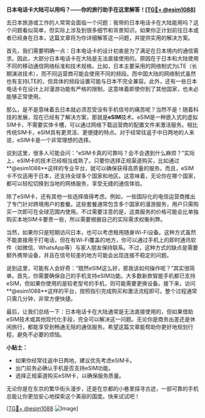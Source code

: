 **日本电话卡大陆可以用吗？——你的旅行助手在这里解答！[[TG💪+ @esim1088](https://t.me/s/esim1088)]**

去日本旅游或工作的人常常会面临一个问题：我带的日本电话卡在大陆能用吗？这个问题看似简单，但实际上涉及到很多细节和背景知识。如果你正计划前往日本或者已经身在日本，这篇文章将为你详细解答这一问题，并提供实用的解决方案。

首先，我们需要明确一点：日本电话卡的设计初衷是为了满足在日本境内的通信需求。因此，大部分日本电话卡在大陆是无法直接使用的。原因在于日本和大陆使用不同的移动通信网络标准和技术规格。比如，日本主要采用的网络制式为LTE（长期演进技术），而不同运营商可能会使用不同的频段。而中国大陆的网络制式虽然也有支持LTE的，但具体的频段设置可能与日本不完全兼容。此外，还有一些日本电话卡在设计上对漫游功能有严格的限制，这意味着即使你到了其他国家，也未必能够正常使用。

那么，是不是意味着去日本就必须忍受没有手机信号的痛苦呢？当然不是！随着科技的发展，现在已经有了解决方案，那就是**eSIM**技术。eSIM是一种嵌入式的虚拟SIM卡，不需要实体卡槽，可以通过网络下载运营商的配置文件来激活服务。相比传统SIM卡，eSIM具有更灵活、更便捷的特点。对于经常往返于中日两地的人来说，eSIM卡是一个非常理想的选择。

说到这里，很多人可能会问：“eSIM卡真的可靠吗？会不会遇到什么麻烦？”实际上，eSIM卡的技术已经相当成熟了。只要你选择正规渠道购买，比如通过**@esim1088**这样的专业平台，就可以确保获得高质量的服务。而且，eSIM卡不仅适用于日本，还支持全球多个国家和地区。这意味着，无论你在哪个国家，都可以轻松切换到当地的网络服务，享受无缝的通信体验。

除了eSIM卡，还有其他一些选择值得考虑。例如，一些国际化的电信运营商推出了专门针对跨境用户的套餐。这些套餐通常包含多个国家的漫游服务，用户只需购买一次即可在全球范围内使用。不过需要注意的是，这类服务的价格可能会比单独购买本地SIM卡要贵一些，所以需要根据自己的实际需求权衡利弊。

当然，如果你只是短期访问日本，也可以考虑租用随身Wi-Fi设备。这种方式虽然不能直接用于打电话，但在有Wi-Fi覆盖的地方，你可以通过手机上的即时通讯软件（如微信、WhatsApp等）与家人朋友保持联系。不过，这种方式的缺点是需要额外携带设备，并且在信号较差的地方可能会出现连接不稳定的问题。

说到这里，可能有人会好奇：“既然eSIM这么好，那我该如何操作呢？”其实很简单。首先，你需要确保自己的手机支持eSIM功能。大多数新款智能手机都已支持eSIM，但如果你使用的是较老型号的手机，则可能需要更换设备。接下来，访问**@esim1088**这样的平台，按照指引完成购买和激活流程即可。整个过程通常只需几分钟，非常方便快捷。

最后，让我们总结一下：日本电话卡在大陆通常是无法直接使用的，但如果借助eSIM技术或其他现代化手段，完全可以解决这一问题。无论你是商务出差还是休闲旅行，都能享受到畅通无阻的通信服务。希望这篇文章能帮助你更好地规划行程，避免不必要的烦恼。

**小贴士：**
- 如果你经常往返中日两地，建议优先考虑eSIM卡。
- 出门前务必确认手机是否支持eSIM功能。
- 选择正规渠道购买eSIM卡，以确保服务质量。

无论你是在东京的繁华街头漫步，还是在京都的小巷里探寻古迹，一部可靠的手机总能让你更加安心地探索这个美丽的国度。快来试试吧！

[[TG💪+ @esim1088](https://t.me/s/esim1088) ![Image](https://i.postimg.cc/4NQfJmqS/Snipaste-2025-05-13-00-14-12.png)]